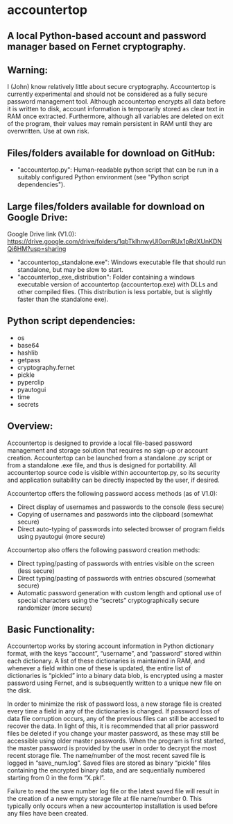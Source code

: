 # accountertop

## A local Python-based account and password manager based on Fernet cryptography.

## Warning:
I (John) know relatively little about secure cryptography. Accountertop is currently experimental and should not be considered as a fully secure password management tool. Although accountertop encrypts all data before it is written to disk, account information is temporarily stored as clear text in RAM once extracted. Furthermore, although all variables are deleted on exit of the program, their values may remain persistent in RAM until they are overwritten. Use at own risk.

## Files/folders available for download on GitHub:
* "accountertop.py": Human-readable python script that can be run in a suitably configured Python environment (see "Python script dependencies").

## Large files/folders available for download on Google Drive:
Google Drive link (V1.0): https://drive.google.com/drive/folders/1qbTklhnwyUl0omRUx1pRdXUnKDNQi6HM?usp=sharing
* "accountertop_standalone.exe": Windows executable file that should run standalone, but may be slow to start.
* "accountertop_exe_distribution": Folder containing a windows executable version of accountertop (accountertop.exe) with DLLs and other compiled files.
   (This distribution is less portable, but is slightly faster than the standalone exe).

## Python script dependencies:
* os
* base64
* hashlib
* getpass
* cryptography.fernet
* pickle 
* pyperclip 
* pyautogui
* time
* secrets


## Overview:
Accountertop is designed to provide a local file-based password management and storage solution that requires no sign-up or account creation. Accountertop can be launched from a standalone .py script or from a standalone .exe file, and thus is designed for portability. All accountertop source code is visible within accountertop.py, so its security and application suitability can be directly inspected by the user, if desired.

Accountertop offers the following password access methods (as of V1.0):
* Direct display of usernames and passwords to the console (less secure)
* Copying of usernames and passwords into the clipboard (somewhat secure)
* Direct auto-typing of passwords into selected browser of program fields using pyautogui (more secure)


Accountertop also offers the following password creation methods:
* Direct typing/pasting of passwords with entries visible on the screen (less secure)
* Direct typing/pasting of passwords with entries obscured (somewhat secure)
* Automatic password generation with custom length and optional use of special characters using the “secrets” cryptographically secure randomizer (more secure)


## Basic Functionality:
Accountertop works by storing account information in Python dictionary format, with the keys “account”, “username”, and “password” stored within each dictionary. A list of these dictionaries is maintained in RAM, and whenever a field within one of these is updated, the entire list of dictionaries is “pickled” into a binary data blob, is encrypted using a master password using Fernet, and is subsequently written to a unique new file on the disk. 

In order to minimize the risk of password loss, a new storage file is created every time a field in any of the dictionaries is changed. If password loss of data file corruption occurs, any of the previous files can still be accessed to recover the data. In light of this, it is recommended that all prior password files be deleted if you change your master password, as these may still be accessible using older master passwords.
When the program is first started, the master password is provided by the user in order to decrypt the most recent storage file. The name/number of the most recent saved file is logged in “save_num.log”. Saved files are stored as binary “pickle” files containing the encrypted binary data, and are sequentially numbered starting from 0 in the form “X.pkl”.

Failure to read the save number log file or the latest saved file will result in the creation of a new empty storage file at file name/number 0. This typically only occurs when a new accountertop installation is used before any files have been created. 
